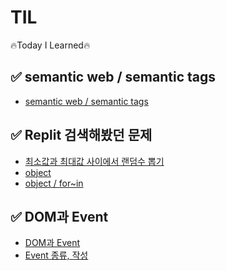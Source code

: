 # TIL
 🔥Today I Learned🔥

## ✅ semantic web / semantic tags 
 - <a href="https://velog.io/@hongduhyeon/websemantic-web-semantic-tags">semantic web / semantic tags</a>

## ✅ Replit 검색해봤던 문제
 - <a href="https://velog.io/@hongduhyeon/Replit-js-mix-min-random">최소값과 최대값 사이에서 랜덤수 뽑기</a>
 - <a href="https://velog.io/@hongduhyeon/Replit-js-Object">object</a>
 - <a href="https://velog.io/@hongduhyeon/Replit-js-object-for-in">object / for~in</a>

## ✅ DOM과 Event 
 - <a href="https://velog.io/@hongduhyeon/javascript-DOM-Event">DOM과 Event</a>
 - <a href="https://velog.io/@hongduhyeon/javascript-Event-value-write"> Event 종류, 작성</a>
